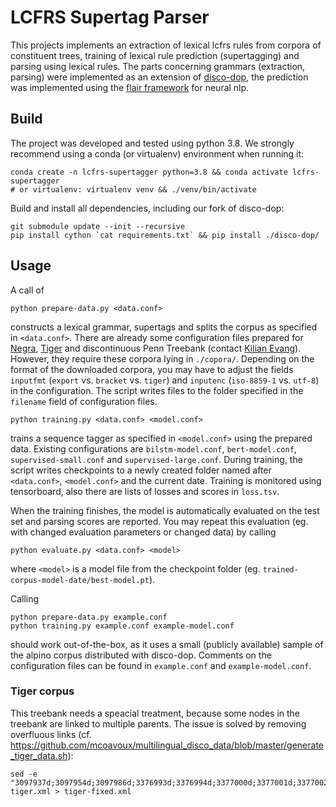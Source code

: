 # LCFRS Supertag Parser

This projects implements an extraction of lexical lcfrs rules from corpora of constituent trees, training of lexical rule prediction (supertagging) and parsing using lexical rules.
The parts concerning grammars (extraction, parsing) were implemented as an extension of [disco-dop](https://github.com/andreasvc/disco-dop), the prediction was implemented using the [flair framework](https://github.com/flairNLP/flair) for neural nlp.

## Build

The project was developed and tested using python 3.8.
We strongly recommend using a conda (or virtualenv) environment when running it:

    conda create -n lcfrs-supertagger python=3.8 && conda activate lcfrs-supertagger
    # or virtualenv: virtualenv venv && ./venv/bin/activate

Build and install all dependencies, including our fork of disco-dop:

    git submodule update --init --recursive
    pip install cython `cat requirements.txt` && pip install ./disco-dop/

## Usage

A call of

    python prepare-data.py <data.conf>

constructs a lexical grammar, supertags and splits the corpus as specified in ```<data.conf>```.
There are already some configuration files prepared for [Negra](http://www.coli.uni-saarland.de/projects/sfb378/negra-corpus/), [Tiger](https://www.ims.uni-stuttgart.de/forschung/ressourcen/korpora/tiger/) and discontinuous Penn Treebank (contact [Kilian Evang](https://kilian.evang.name/)).
However, they require these corpora lying in ```./copora/```.
Depending on the format of the downloaded corpora, you may have to adjust the fields ```inputfmt``` (```export``` vs. ```bracket``` vs. ```tiger```) and ```inputenc``` (```iso-8859-1``` vs. ```utf-8```) in the configuration.
The script writes files to the folder specified in the ```filename``` field of configuration files.

    python training.py <data.conf> <model.conf>

trains a sequence tagger as specified in ```<model.conf>``` using the prepared data.
Existing configurations are ```bilstm-model.conf```, ```bert-model.conf```, ```supervised-small.conf``` and  ```supervised-large.conf```.
During training, the script writes checkpoints to a newly created folder named after ```<data.conf>```, ```<model.conf>``` and the current date.
Training is monitored using tensorboard, also there are lists of losses and scores in ```loss.tsv```.

When the training finishes, the model is automatically evaluated on the test set and parsing scores are reported.
You may repeat this evaluation (eg. with changed evaluation parameters or changed data) by calling

    python evaluate.py <data.conf> <model>

where ```<model>``` is a model file from the checkpoint folder (eg. ```trained-corpus-model-date/best-model.pt```).

Calling

    python prepare-data.py example.conf
    python training.py example.conf example-model.conf

should work out-of-the-box, as it uses a small (publicly available) sample of the alpino corpus distributed with disco-dop.
Comments on the configuration files can be found in ```example.conf``` and ```example-model.conf```.

### Tiger corpus

This treebank needs a speacial treatment, because some nodes in the treebank are linked to multiple parents.
The issue is solved by removing overfluous links (cf. https://github.com/mcoavoux/multilingual_disco_data/blob/master/generate_tiger_data.sh):

    sed -e "3097937d;3097954d;3097986d;3376993d;3376994d;3377000d;3377001d;3377002d;3377008d;3377048d;3377055d" tiger.xml > tiger-fixed.xml